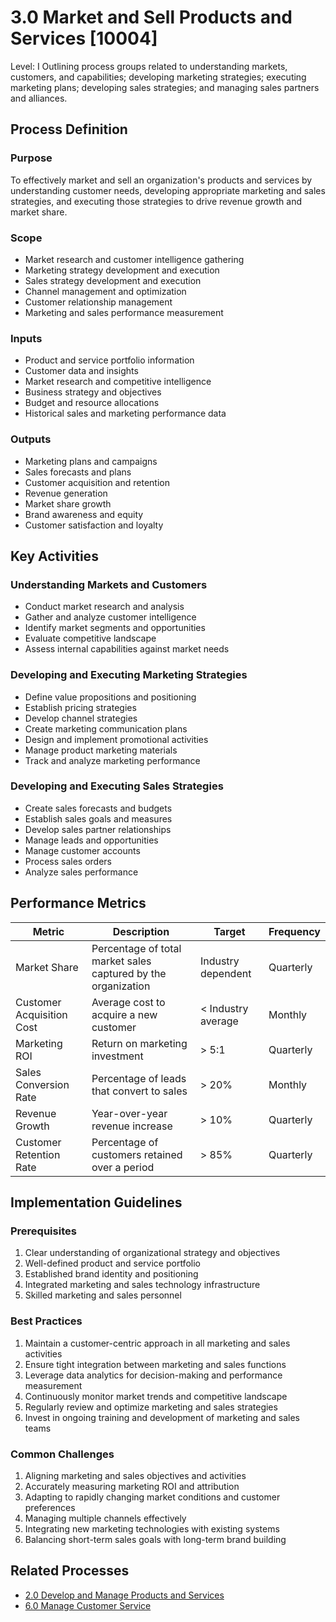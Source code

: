 # 3.0 Market and Sell Products and Services [10004]

<div class="process-card">
Level: I
Outlining process groups related to understanding markets, customers, and capabilities; developing marketing strategies; executing marketing plans; developing sales strategies; and managing sales partners and alliances.
</div>

## Process Definition

### Purpose

To effectively market and sell an organization's products and services by understanding customer needs, developing appropriate marketing and sales strategies, and executing those strategies to drive revenue growth and market share.

### Scope

- Market research and customer intelligence gathering
- Marketing strategy development and execution
- Sales strategy development and execution
- Channel management and optimization
- Customer relationship management
- Marketing and sales performance measurement

### Inputs

- Product and service portfolio information
- Customer data and insights
- Market research and competitive intelligence
- Business strategy and objectives
- Budget and resource allocations
- Historical sales and marketing performance data

### Outputs

- Marketing plans and campaigns
- Sales forecasts and plans
- Customer acquisition and retention
- Revenue generation
- Market share growth
- Brand awareness and equity
- Customer satisfaction and loyalty

## Key Activities

### Understanding Markets and Customers

- Conduct market research and analysis
- Gather and analyze customer intelligence
- Identify market segments and opportunities
- Evaluate competitive landscape
- Assess internal capabilities against market needs

### Developing and Executing Marketing Strategies

- Define value propositions and positioning
- Establish pricing strategies
- Develop channel strategies
- Create marketing communication plans
- Design and implement promotional activities
- Manage product marketing materials
- Track and analyze marketing performance

### Developing and Executing Sales Strategies

- Create sales forecasts and budgets
- Establish sales goals and measures
- Develop sales partner relationships
- Manage leads and opportunities
- Manage customer accounts
- Process sales orders
- Analyze sales performance

## Performance Metrics

| Metric | Description | Target | Frequency |
|--------|-------------|--------|-----------|
| Market Share | Percentage of total market sales captured by the organization | Industry dependent | Quarterly |
| Customer Acquisition Cost | Average cost to acquire a new customer | < Industry average | Monthly |
| Marketing ROI | Return on marketing investment | > 5:1 | Quarterly |
| Sales Conversion Rate | Percentage of leads that convert to sales | > 20% | Monthly |
| Revenue Growth | Year-over-year revenue increase | > 10% | Quarterly |
| Customer Retention Rate | Percentage of customers retained over a period | > 85% | Quarterly |

## Implementation Guidelines

### Prerequisites

1. Clear understanding of organizational strategy and objectives
2. Well-defined product and service portfolio
3. Established brand identity and positioning
4. Integrated marketing and sales technology infrastructure
5. Skilled marketing and sales personnel

### Best Practices

1. Maintain a customer-centric approach in all marketing and sales activities
2. Ensure tight integration between marketing and sales functions
3. Leverage data analytics for decision-making and performance measurement
4. Continuously monitor market trends and competitive landscape
5. Regularly review and optimize marketing and sales strategies
6. Invest in ongoing training and development of marketing and sales teams

### Common Challenges

1. Aligning marketing and sales objectives and activities
2. Accurately measuring marketing ROI and attribution
3. Adapting to rapidly changing market conditions and customer preferences
4. Managing multiple channels effectively
5. Integrating new marketing technologies with existing systems
6. Balancing short-term sales goals with long-term brand building

## Related Processes

- [2.0 Develop and Manage Products and Services](../products_and_services/2.0_develop_and_manage_products_and_services.md)
- [6.0 Manage Customer Service](../customer_service/6.0_manage_customer_service.md)